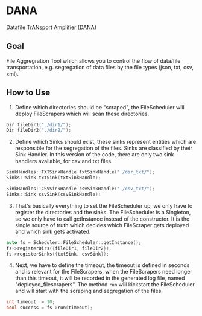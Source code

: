 # DANA
Datafile TrANsport Amplifier (DANA)

## Goal
File Aggregration Tool which allows you to control the flow of data/file transportation, e.g. segregation of data files by the file types (json, txt, csv, xml).

## How to Use
1. Define which directories should be "scraped", the FileScheduler will deploy FileScrapers which will scan these directories.
```cpp
Dir fileDir1("./dir1/");
Dir fileDir2("./dir2/");
```
2. Define which Sinks should exist, these sinks represent entities which are responsible for the segregation of the files. Sinks are classified by their Sink Handler. In this version of the code, there are only two sink handlers available, for csv and txt files.
```cpp
SinkHandles::TXTSinkHandle txtSinkHandle("./dir_txt/");
Sinks::Sink txtSink(txtSinkHandle);

SinkHandles::CSVSinkHandle csvSinkHandle("./csv_txt/");
Sinks::Sink csvSink(csvSinkHandle);
```
3. That's basically everything to set the FileScheduler up, we only have to register the directories and the sinks. The FileScheduler is a Singleton, so we only have to call getInstance instead of the constructor. It is the single source of truth which decides which FileScraper gets deployed and which sink gets activated.
```cpp
auto fs = Scheduler::FileScheduler::getInstance();
fs->registerDirs({fileDir1, fileDir2});
fs->registerSinks({txtSink, csvSink});
```
4. Next, we have to define the timeout, the timeout is defined in seconds and is relevant for the FileScrapers, when the FileScrapers need longer than this timeout, it will be recorded in the generated log file, named "deployed_filescrapers". The method `run` will kickstart the FileScheduler and will start with the scraping and segregation of the files.
```cpp
int timeout  = 10;
bool success = fs->run(timeout); 
```
